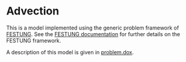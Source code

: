 # Advection

This is a model implemented using the generic problem framework of [FESTUNG](https://github.com/FESTUNG/project). See the [FESTUNG documentation](https://www1.am.uni-erlangen.de/FESTUNG) for further details on the FESTUNG framework.

A description of this model is given in [problem.dox](problem.dox).
